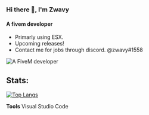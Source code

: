 ### Hi there 👋, **I'm Zwavy**
#### A fivem developer
- Primarly using ESX.
- Upcoming releases!
- Contact me for jobs through discord. @zwavy#1558

![A FiveM developer](https://cdn.discordapp.com/attachments/1089834049805221922/1094059802491105330/static.png)

## Stats:
[![Top Langs](https://github-readme-stats.vercel.app/api/top-langs/?username=zwavyscripts&layout=compact&show_icons=true&theme=dark)](https://github.com/anuraghazra/github-readme-stats)




**Tools**
Visual Studio Code
